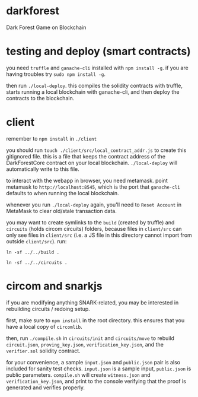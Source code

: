# darkforest
Dark Forest Game on Blockchain

# testing and deploy (smart contracts)
you need `truffle` and `ganache-cli` installed with `npm install -g`. if you are having troubles try `sudo npm install -g`.

then run `./local-deploy`. this compiles the solidity contracts with truffle, starts running a local blockchain with ganache-cli, and then deploy the contracts to the blockchain.

# client
remember to `npm install` in `./client`

you should run `touch ./client/src/local_contract_addr.js` to create this gitignored file. this is a file that keeps the contract address of the DarkForestCore contract on your local blockchain. `./local-deploy` will automatically write to this file.

to interact with the webapp in browser, you need metamask. point metamask to `http://localhost:8545`, which is the port that `ganache-cli` defaults to when running the local blockchain.

whenever you run `./local-deploy` again, you'll need to `Reset Account` in MetaMask to clear old/stale transaction data.

you may want to create symlinks to the `build` (created by truffle) and `circuits` (holds circom circuits) folders, because files in `client/src` can only see files in `client/src` (i.e. a JS file in this directory cannot import from outside `client/src`). run:

`ln -sf ../../build .`

`ln -sf ../../circuits .`

# circom and snarkjs
if you are modifying anything SNARK-related, you may be interested in rebuilding circuits / redoing setup.

first, make sure to `npm install` in the root directory. this ensures that you have a local copy of `circomlib`.

then, run `./compile.sh` in `circuits/init` and `circuits/move` to rebuild `circuit.json`, `proving_key.json`, `verification_key.json`, and the `verifier.sol` solidity contract.

for your convenience, a sample `input.json` and `public.json` pair is also included for sanity test checks. `input.json` is a sample input, `public.json` is public parameters. `compile.sh` will create `witness.json` and `verification_key.json`, and print to the console verifying that the proof is generated and verifies properly. 
